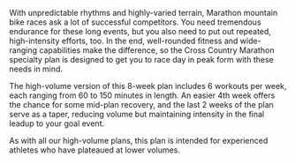 With unpredictable rhythms and highly-varied terrain, Marathon mountain bike races ask a lot of successful competitors. You need tremendous endurance for these long events, but you also need to put out repeated, high-intensity efforts, too. In the end, well-rounded fitness and wide-ranging capabilities make the difference, so the Cross Country Marathon specialty plan is designed to get you to race day in peak form with these needs in mind.

The high-volume version of this 8-week plan includes 6 workouts per week, each ranging from 60 to 150 minutes in length. An easier 4th week offers the chance for some mid-plan recovery, and the last 2 weeks of the plan serve as a taper, reducing volume but maintaining intensity in the final leadup to your goal event. 

As with all our high-volume plans, this plan is intended for experienced athletes who have plateaued at lower volumes.